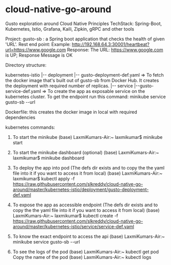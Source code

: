 # cloud-native-go-around
Gusto exploration around Cloud Native Principles 
TechStack:
Spring-Boot, 
Kubernetes,
Istio, 
Grafana, 
Kaili, 
Zipkin, gRPC and other tools



Project: gusto-sb : a Spring boot application that checks the health of given 'URL'. 
Rest end point:
Example: http://192.168.64.3:30001/heartbeat?url=https://www.google.com
Response: The URL: https://www.google.com is UP; Response Message is OK

Directory structure:

kubernetes-istio
|-- deployment
    |-- gusto-deployment-def.yaml => To fetch the docker image that's built out of gusto-sb from Docker Hub. It creates the deployment with required number of replicas.
|-- service
    |--gusto-service-def.yaml => To create the app as exposable service on the kubernetes cluster. To get the endpoint run this command: minikube service gusto-sb --url



Dockerfile: this creates the docker image in local with required dependencies



kubernetes commands:
1. To start the minikube
(base) LaxmiKumars-Air:~ laxmikumar$ minikube start

2. To start the minikube dashboard (optional)
(base) LaxmiKumars-Air:~ laxmikumar$ minikube dashboard

3. To deploy the app into pod (The defs dir exists and to copy the the yaml file into it if you want to access it from local)
(base) LaxmiKumars-Air:~ laxmikumar$ kubectl apply -f https://raw.githubusercontent.com/slkreddy/cloud-native-go-around/master/kubernetes-istio/deployment/gusto-deployment-def.yaml

4. To expose the app as accessible endpoint (The defs dir exists and to copy the the yaml file into it if you want to access it from local)
(base) LaxmiKumars-Air:~ laxmikumar$ kubectl create -f https://raw.githubusercontent.com/slkreddy/cloud-native-go-around/master/kubernetes-istio/service/service-def.yaml

5. To know the exact endpoint to access the api
(base) LaxmiKumars-Air:~ minikube service gusto-sb --url

6. To see the logs of the pod
(base) LaxmiKumars-Air:~ kubectl get pod
Copy the name of the pod
(base) LaxmiKumars-Air:~ kubectl logs <Name of the pod>

